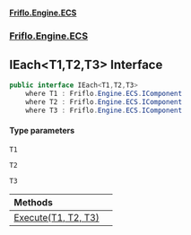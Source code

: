 #### [Friflo.Engine.ECS](index.md 'index')
### [Friflo.Engine.ECS](Friflo.Engine.ECS.md 'Friflo.Engine.ECS')

## IEach<T1,T2,T3> Interface

```csharp
public interface IEach<T1,T2,T3>
    where T1 : Friflo.Engine.ECS.IComponent
    where T2 : Friflo.Engine.ECS.IComponent
    where T3 : Friflo.Engine.ECS.IComponent
```
#### Type parameters

<a name='Friflo.Engine.ECS.IEach_T1,T2,T3_.T1'></a>

`T1`

<a name='Friflo.Engine.ECS.IEach_T1,T2,T3_.T2'></a>

`T2`

<a name='Friflo.Engine.ECS.IEach_T1,T2,T3_.T3'></a>

`T3`

| Methods | |
| :--- | :--- |
| [Execute(T1, T2, T3)](IEach_T1,T2,T3_.Execute(T1,T2,T3).md 'Friflo.Engine.ECS.IEach<T1,T2,T3>.Execute(T1, T2, T3)') | |
